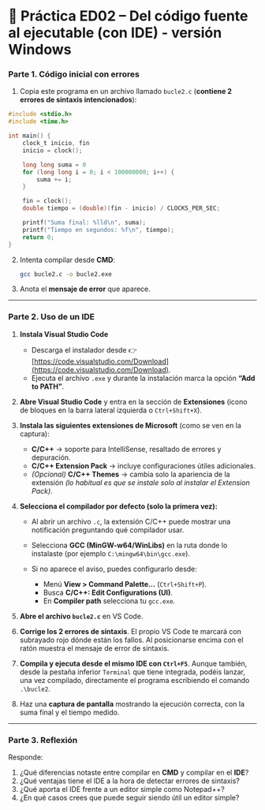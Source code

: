 # 📘 Práctica ED02 – Del código fuente al ejecutable (con IDE) - versión Windows

### Parte 1. Código inicial con errores

1. Copia este programa en un archivo llamado `bucle2.c` (**contiene 2 errores de sintaxis intencionados**):

```c
#include <stdio.h>
#include <time.h>

int main() {
    clock_t inicio, fin
    inicio = clock();

    long long suma = 0
    for (long long i = 0; i < 100000000; i++) {
        suma += i;
    }

    fin = clock();
    double tiempo = (double)(fin - inicio) / CLOCKS_PER_SEC;

    printf("Suma final: %lld\n", suma);
    printf("Tiempo en segundos: %f\n", tiempo);
    return 0;
}
```

2. Intenta compilar desde **CMD**:

   ```bash
   gcc bucle2.c -o bucle2.exe
   ```

3. Anota el **mensaje de error** que aparece.

---

### Parte 2. Uso de un IDE

1. **Instala Visual Studio Code**

   * Descarga el instalador desde 👉 [https://code.visualstudio.com/Download](https://code.visualstudio.com/Download).
   * Ejecuta el archivo `.exe` y durante la instalación marca la opción **“Add to PATH”**.

2. **Abre Visual Studio Code** y entra en la sección de **Extensiones** (icono de bloques en la barra lateral izquierda o `Ctrl+Shift+X`).

3. **Instala las siguientes extensiones de Microsoft** (como se ven en la captura):

   * **C/C++** → soporte para IntelliSense, resaltado de errores y depuración.
   * **C/C++ Extension Pack** → incluye configuraciones útiles adicionales.
   * *(Opcional)* **C/C++ Themes** → cambia solo la apariencia de la extensión *(lo habitual es que se instale solo al instalar el Extension Pack)*.

4. **Selecciona el compilador por defecto (solo la primera vez):**

   * Al abrir un archivo `.c`, la extensión C/C++ puede mostrar una notificación preguntando qué compilador usar.
   * Selecciona **GCC (MinGW-w64/WinLibs)** en la ruta donde lo instalaste (por ejemplo `C:\mingw64\bin\gcc.exe`).
   * Si no aparece el aviso, puedes configurarlo desde:

     * Menú **View > Command Palette…** (`Ctrl+Shift+P`).
     * Busca **C/C++: Edit Configurations (UI)**.
     * En **Compiler path** selecciona tu `gcc.exe`.

5. **Abre el archivo `bucle2.c`** en VS Code.

6. **Corrige los 2 errores de sintaxis**. El propio VS Code te marcará con subrayado rojo dónde están los fallos. Al posicionarse encima con el ratón muestra el mensaje de error de sintaxis.

7. **Compila y ejecuta desde el mismo IDE con `Ctrl+F5`**. Aunque también, desde la pestaña inferior `Terminal` que tiene integrada, podéis lanzar, una vez compilado, directamente el programa escribiendo el comando `.\bucle2`.

8. Haz una **captura de pantalla** mostrando la ejecución correcta, con la suma final y el tiempo medido.

---

### Parte 3. Reflexión

Responde:

1. ¿Qué diferencias notaste entre compilar en **CMD** y compilar en el **IDE**?
2. ¿Qué ventajas tiene el IDE a la hora de detectar errores de sintaxis?
3. ¿Qué aporta el IDE frente a un editor simple como Notepad++?
4. ¿En qué casos crees que puede seguir siendo útil un editor simple?
